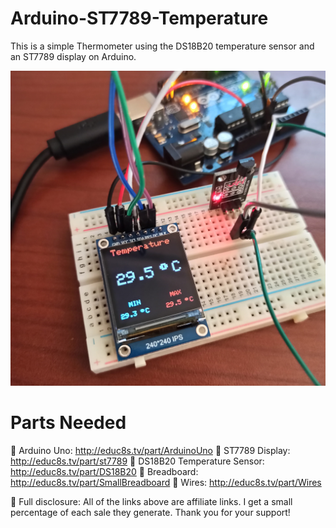 # Arduino-ST7789-Temperature

This is a simple Thermometer using the DS18B20 temperature sensor and an ST7789 display on Arduino.

<p align="center">
  <img src="demo.jpg" alt="Running Sketch" width="640">
</p>

# Parts Needed
🛒 Arduino Uno: http://educ8s.tv/part/ArduinoUno
🛒 ST7789 Display: http://educ8s.tv/part/st7789
🛒 DS18B20 Temperature Sensor: http://educ8s.tv/part/DS18B20
🛒 Breadboard: http://educ8s.tv/part/SmallBreadboard
🛒 Wires: http://educ8s.tv/part/Wires

💖 Full disclosure: All of the links above are affiliate links. I get a small percentage of each sale they generate. Thank you for your support!
